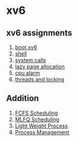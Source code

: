 xv6
==========================================================
## xv6 assignments
1. [boot xv6](https://github.com/qkenr7895/xv6/wiki/1.-boot-xv6)
2. [shell](https://github.com/qkenr7895/xv6/wiki/2.-shell)
3. [system calls](https://github.com/qkenr7895/xv6/wiki/3.-system-calls)
4. [lazy page allocation](https://github.com/qkenr7895/xv6/wiki/4.-lazy-page-allocation)
5. [cpu alarm](https://github.com/qkenr7895/xv6/wiki/5.-CPU-alarm)
6. [threads and locking](https://github.com/qkenr7895/xv6/wiki/6.-threads-and-locking)

## Addition
1. [FCFS Scheduling](https://github.com/qkenr7895/xv6/wiki/Additions-1.-FCFS-Scheduling)
2. [MLFQ Scheduling](https://github.com/qkenr7895/xv6/wiki/Additions-2.-MLFQ-Scheduling)
3. [Light Weight Process](https://github.com/qkenr7895/xv6/wiki/Additions-3.-LWP)
4. [Process Management](https://github.com/qkenr7895/xv6/wiki/Additions-4.-Process-Management)
